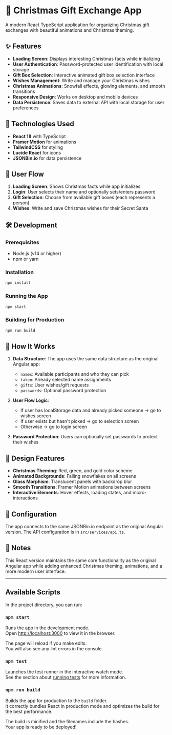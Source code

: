 # 🎄 Christmas Gift Exchange App

A modern React TypeScript application for organizing Christmas gift exchanges with beautiful animations and Christmas theming.

## ✨ Features

- **Loading Screen**: Displays interesting Christmas facts while initializing
- **User Authentication**: Password-protected user identification with local storage
- **Gift Box Selection**: Interactive animated gift box selection interface
- **Wishes Management**: Write and manage your Christmas wishes
- **Christmas Animations**: Snowfall effects, glowing elements, and smooth transitions
- **Responsive Design**: Works on desktop and mobile devices
- **Data Persistence**: Saves data to external API with local storage for user preferences

## 🚀 Technologies Used

- **React 18** with TypeScript
- **Framer Motion** for animations
- **TailwindCSS** for styling
- **Lucide React** for icons
- **JSONBin.io** for data persistence

## 📱 User Flow

1. **Loading Screen**: Shows Christmas facts while app initializes
2. **Login**: User selects their name and optionally sets/enters password
3. **Gift Selection**: Choose from available gift boxes (each represents a person)
4. **Wishes**: Write and save Christmas wishes for their Secret Santa

## 🛠️ Development

### Prerequisites
- Node.js (v14 or higher)
- npm or yarn

### Installation
```bash
npm install
```

### Running the App
```bash
npm start
```

### Building for Production
```bash
npm run build
```

## 🎁 How It Works

1. **Data Structure**: The app uses the same data structure as the original Angular app:
   - `names`: Available participants and who they can pick
   - `taken`: Already selected name assignments
   - `gifts`: User wishes/gift requests
   - `passwords`: Optional password protection

2. **User Flow Logic**:
   - If user has localStorage data and already picked someone → go to wishes screen
   - If user exists but hasn't picked → go to selection screen  
   - Otherwise → go to login screen

3. **Password Protection**: Users can optionally set passwords to protect their wishes

## 🎨 Design Features

- **Christmas Theming**: Red, green, and gold color scheme
- **Animated Backgrounds**: Falling snowflakes on all screens
- **Glass Morphism**: Translucent panels with backdrop blur
- **Smooth Transitions**: Framer Motion animations between screens
- **Interactive Elements**: Hover effects, loading states, and micro-interactions

## 🔧 Configuration

The app connects to the same JSONBin.io endpoint as the original Angular version. The API configuration is in `src/services/api.ts`.

## 📝 Notes

This React version maintains the same core functionality as the original Angular app while adding enhanced Christmas theming, animations, and a more modern user interface.

---

## Available Scripts

In the project directory, you can run:

### `npm start`

Runs the app in the development mode.\
Open [http://localhost:3000](http://localhost:3000) to view it in the browser.

The page will reload if you make edits.\
You will also see any lint errors in the console.

### `npm test`

Launches the test runner in the interactive watch mode.\
See the section about [running tests](https://facebook.github.io/create-react-app/docs/running-tests) for more information.

### `npm run build`

Builds the app for production to the `build` folder.\
It correctly bundles React in production mode and optimizes the build for the best performance.

The build is minified and the filenames include the hashes.\
Your app is ready to be deployed!